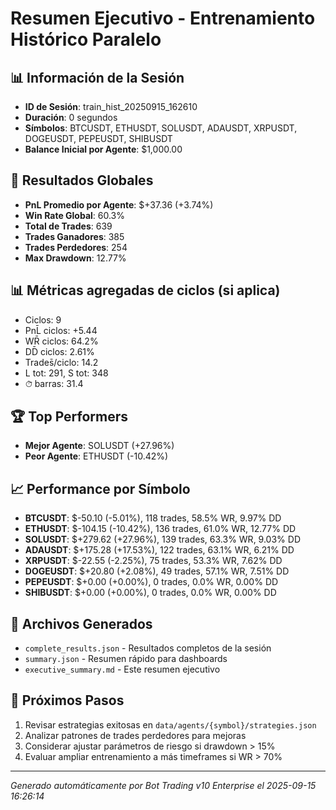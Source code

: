 # Resumen Ejecutivo - Entrenamiento Histórico Paralelo

## 📊 Información de la Sesión
- **ID de Sesión**: train_hist_20250915_162610
- **Duración**: 0 segundos
- **Símbolos**: BTCUSDT, ETHUSDT, SOLUSDT, ADAUSDT, XRPUSDT, DOGEUSDT, PEPEUSDT, SHIBUSDT
- **Balance Inicial por Agente**: $1,000.00

## 🎯 Resultados Globales
- **PnL Promedio por Agente**: $+37.36 (+3.74%)
- **Win Rate Global**: 60.3%
- **Total de Trades**: 639
- **Trades Ganadores**: 385
- **Trades Perdedores**: 254
- **Max Drawdown**: 12.77%

## 📊 Métricas agregadas de ciclos (si aplica)
- Ciclos: 9
- PnL̄ ciclos: +5.44
- WR̄ ciclos: 64.2%
- DD̄ ciclos: 2.61%
- Trades̄/ciclo: 14.2
- L tot: 291, S tot: 348
- ⏱̄ barras: 31.4


## 🏆 Top Performers
- **Mejor Agente**: SOLUSDT (+27.96%)
- **Peor Agente**: ETHUSDT (-10.42%)

## 📈 Performance por Símbolo
- **BTCUSDT**: $-50.10 (-5.01%), 118 trades, 58.5% WR, 9.97% DD
- **ETHUSDT**: $-104.15 (-10.42%), 136 trades, 61.0% WR, 12.77% DD
- **SOLUSDT**: $+279.62 (+27.96%), 139 trades, 63.3% WR, 9.03% DD
- **ADAUSDT**: $+175.28 (+17.53%), 122 trades, 63.1% WR, 6.21% DD
- **XRPUSDT**: $-22.55 (-2.25%), 75 trades, 53.3% WR, 7.62% DD
- **DOGEUSDT**: $+20.80 (+2.08%), 49 trades, 57.1% WR, 7.51% DD
- **PEPEUSDT**: $+0.00 (+0.00%), 0 trades, 0.0% WR, 0.00% DD
- **SHIBUSDT**: $+0.00 (+0.00%), 0 trades, 0.0% WR, 0.00% DD

## 📁 Archivos Generados
- `complete_results.json` - Resultados completos de la sesión
- `summary.json` - Resumen rápido para dashboards
- `executive_summary.md` - Este resumen ejecutivo

## 🎯 Próximos Pasos
1. Revisar estrategias exitosas en `data/agents/{symbol}/strategies.json`
2. Analizar patrones de trades perdedores para mejoras
3. Considerar ajustar parámetros de riesgo si drawdown > 15%
4. Evaluar ampliar entrenamiento a más timeframes si WR > 70%

---
*Generado automáticamente por Bot Trading v10 Enterprise el 2025-09-15 16:26:14*
